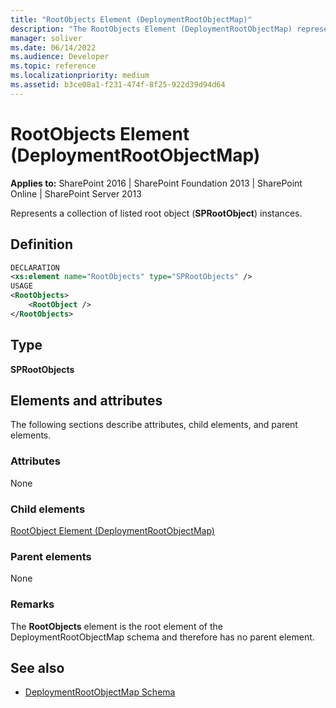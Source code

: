 ```yaml
---
title: "RootObjects Element (DeploymentRootObjectMap)"
description: "The RootObjects Element (DeploymentRootObjectMap) represents a collection of listed root object (SPRootObject) instances."
manager: soliver
ms.date: 06/14/2022
ms.audience: Developer
ms.topic: reference
ms.localizationpriority: medium
ms.assetid: b3ce08a1-f231-474f-8f25-922d39d94d64
---
```


# RootObjects Element (DeploymentRootObjectMap)

**Applies to:** SharePoint 2016 | SharePoint Foundation 2013 | SharePoint Online | SharePoint Server 2013

Represents a collection of listed root object (**SPRootObject**) instances.

## Definition

```XML
DECLARATION
<xs:element name="RootObjects" type="SPRootObjects" />
USAGE
<RootObjects>
    <RootObject />
</RootObjects>

```

## Type

 **SPRootObjects**

## Elements and attributes

The following sections describe attributes, child elements, and parent elements.

### Attributes

None

### Child elements

[RootObject Element (DeploymentRootObjectMap)](rootobject-element-deploymentrootobjectmap.md)

### Parent elements

None

### Remarks

The **RootObjects** element is the root element of the DeploymentRootObjectMap schema and therefore has no parent element.

## See also

- [DeploymentRootObjectMap Schema](deploymentrootobjectmap-schema.md)
